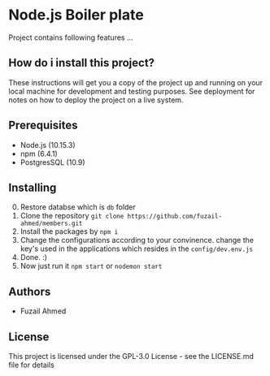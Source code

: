 # Node.js Boiler plate
Project contains following features
...

## How do i install this project?
These instructions will get you a copy of the project up and running on your local machine for development and testing purposes. See deployment for notes on how to deploy the project on a live system.

## Prerequisites
- Node.js (10.15.3)
- npm (6.4.1)
- PostgresSQL (10.9)

## Installing
0. Restore databse which is `db` folder
1. Clone the repository
`git clone https://github.com/fuzail-ahmed/members.git`
2. Install the packages by `npm i`
3. Change the configurations according to your convinence. change the key's used in the applications which resides in the `config/dev.env.js`
4. Done. :) 
5. Now just run it `npm start` or `nodemon start`


## Authors
* Fuzail Ahmed

## License
This project is licensed under the GPL-3.0 License - see the LICENSE.md file for details
